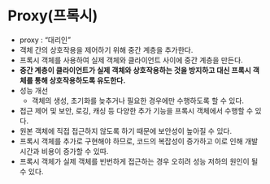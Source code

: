 # Proxy(프록시)

-   proxy : “대리인”
-   객체 간의 상호작용을 제어하기 위해 중간 계층을 추가한다.
-   프록시 객체를 사용하여 실제 객체와 클라이언트 사이에 중간 계층을 만든다.
-   **중간 계층이 클라이언트가 실제 객체와 상호작용하는 것을 방지하고 대신 프록시 객체를 통해 상호작용하도록 유도한다.**
-   성능 개선
    -   객체의 생성, 초기화를 늦추거나 필요한 경우에만 수행하도록 할 수 있다.
-   접근 제어 및 보안, 로깅, 캐싱 등 다양한 추가 기능을 프록시 객체에서 수행할 수 있다.
-   원본 객체에 직접 접근하지 않도록 하기 때문에 보안성이 높아질 수 있다.
-   프록시 객체를 추가로 구현해야 하므로, 코드의 복잡성이 증가하고 이로 인해 개발 시간과 비용이 증가할 수 있따.
-   프록시 객체가 실제 객체를 빈번하게 접근하는 경우 오히려 성능 저하의 원인이 될 수 있다.
